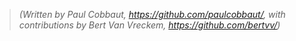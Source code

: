 > *(Written by Paul Cobbaut, <https://github.com/paulcobbaut/>, with contributions by Bert Van Vreckem, <https://github.com/bertvv/>)*


